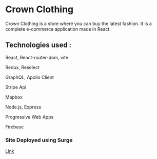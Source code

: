 # Crown Clothing

Crown Clothing is a store where you can buy the latest fashion. It is a complete e-commerce application made in React.

## Technologies used :
React, React-router-dom, vite

Redux, Reselect

GraphQL, Apollo Client

Stripe Api

Mapbox

Node.js, Express

Progressive Web Apps

Firebase

### Site Deployed using Surge

[Link](https://crwn-clothing-live.surge.sh/)

